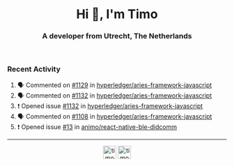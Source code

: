 <h1 align="center">Hi 👋, I'm Timo</h1>
<h3 align="center">A developer from Utrecht, The Netherlands</h3>
<br/>
<!-- https://github.com/rahuldkjain/github-profile-readme-generator --!>

<!--  <p align="left"><img src="https://github-readme-stats.vercel.app/api?username=timoglastra&show_icons=true&count_private=true&" alt="timoglastra" /></p> --!>

<!--
Github language stats
<p align="left"><img src="https://github-readme-stats.vercel.app/api/top-langs/?username=timoglastra&layout=compact" alt="timoglastra" /><p>
-->

<!-- Codestats language stats -->
<!-- <p align="left"><img src="https://codestats-readme.vercel.app/api/top-langs/?username=timoglastra&layout=compact&language_count=12" alt="timoglastra" /><p>    --!>
  
<h3>Recent Activity</h3>

<!--START_SECTION:activity-->
1. 🗣 Commented on [#1129](https://github.com/hyperledger/aries-framework-javascript/issues/1129) in [hyperledger/aries-framework-javascript](https://github.com/hyperledger/aries-framework-javascript)
2. 🗣 Commented on [#1132](https://github.com/hyperledger/aries-framework-javascript/issues/1132) in [hyperledger/aries-framework-javascript](https://github.com/hyperledger/aries-framework-javascript)
3. ❗️ Opened issue [#1132](https://github.com/hyperledger/aries-framework-javascript/issues/1132) in [hyperledger/aries-framework-javascript](https://github.com/hyperledger/aries-framework-javascript)
4. 🗣 Commented on [#1108](https://github.com/hyperledger/aries-framework-javascript/issues/1108) in [hyperledger/aries-framework-javascript](https://github.com/hyperledger/aries-framework-javascript)
5. ❗️ Opened issue [#13](https://github.com/animo/react-native-ble-didcomm/issues/13) in [animo/react-native-ble-didcomm](https://github.com/animo/react-native-ble-didcomm)
<!--END_SECTION:activity-->

---

<p align="center">
<a href="https://twitter.com/timoglastra" target="blank"><img align="center" src="https://cdn.jsdelivr.net/npm/simple-icons@3.0.1/icons/twitter.svg" alt="timoglastra" height="30" width="30" /></a>
<a href="https://linkedin.com/in/timoglastra" target="blank"><img align="center" src="https://cdn.jsdelivr.net/npm/simple-icons@3.0.1/icons/linkedin.svg" alt="timoglastra" height="30" width="30" /></a>
</p>



